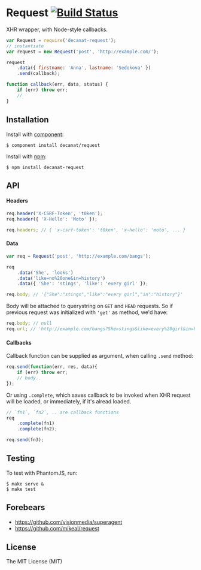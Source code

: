 
# Request [![Build Status](https://travis-ci.org/decanat/request.svg?branch=master)](https://travis-ci.org/decanat/request)

XHR wrapper, with Node-style callbacks.

```js
var Request = require('decanat-request');
// instantiate
var request = new Request('post', 'http://example.com/');

request
    .data({ firstname: 'Anna', lastname: 'Sedokova' })
    .send(callback);

function callback(err, data, status) {
    if (err) throw err;
    //    
}
```

## Installation

  Install with [component](http://component.io):

    $ component install decanat/request

  Install with [npm](https://www.npmjs.org/):

    $ npm install decanat-request

## API

#### Headers ####

```js
req.header('X-CSRF-Token', 't0ken');
req.header({ 'X-Hello': 'Moto' });

req.headers; // { 'x-csrf-token': 't0ken', 'x-hello': 'moto', ... }
```

#### Data ####

```js
var req = Request('post', 'http://example.com/bangs');

req
    .data('She', 'looks')
    .data('like=no%20one&in=history')
    .data({ 'She': 'stings', 'like': 'every girl' });

req.body; // '{"She":"stings","like":"every girl","in":"history"}'
```

Body will be attached to querystring on `GET` and `HEAD` requests. So if previous request was initialized with `'get'` as method, we'd have:

```js
req.body; // null
req.url; // 'http://example.com/bangs?She=stings&like=every%20girl&in=history'
```

#### Callbacks ####

Callback function can be supplied as argument, when calling `.send` method:

```js
req.send(function(err, res, data){
    if (err) throw err;
    // body..
});
```

Or using `.complete`, which saves callback to be invoked when XHR request will be loaded, or immediately, if it's alread loaded.

```js
// `fn1`, `fn2`, .. are callback functions
req
    .complete(fn1)
    .complete(fn2);

req.send(fn3);

```

## Testing

To test with PhantomJS, run:

    $ make serve &
    $ make test

## Forebears

  - <https://github.com/visionmedia/superagent>
  - <https://github.com/mikeal/request>

## License

  The MIT License (MIT)

